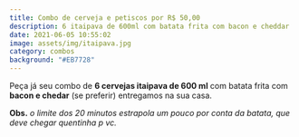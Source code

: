 ```yaml
---
title: Combo de cerveja e petiscos por R$ 50,00
description: 6 itaipava de 600ml com batata frita com bacon e cheddar
date: 2021-06-05 10:55:02
image: assets/img/itaipava.jpg
category: combos
background: "#EB7728"
---
```

Peça já seu combo de **6 cervejas itaipava de 600 ml** com batata frita com **bacon e chedar** (se preferir) entregamos na sua casa.

**Obs.** *o limite dos 20 minutos estrapola um pouco por conta da batata, que deve chegar quentinha p vc.*